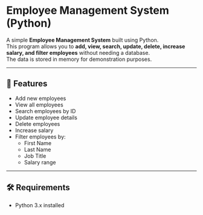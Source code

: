 # Employee Management System (Python)

A simple **Employee Management System** built using Python.  
This program allows you to **add, view, search, update, delete, increase salary, and filter employees** without needing a database.  
The data is stored in memory for demonstration purposes.

---

## 🚀 Features
- Add new employees  
- View all employees  
- Search employees by ID  
- Update employee details  
- Delete employees  
- Increase salary  
- Filter employees by:
  - First Name
  - Last Name
  - Job Title
  - Salary range

---

## 🛠️ Requirements
- Python 3.x installed
